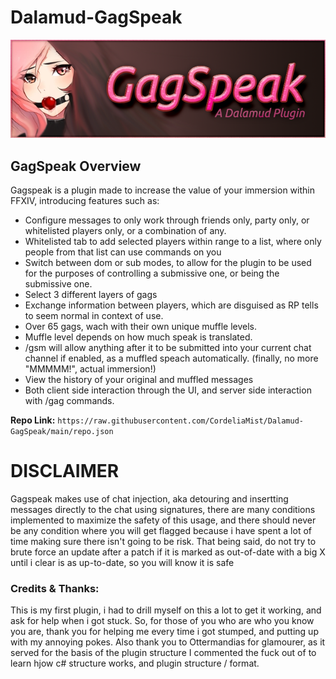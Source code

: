 # Dalamud-GagSpeak 
![Banner Image](images/GagSpeakBannerAlt.png)
## GagSpeak Overview
Gagspeak is a plugin made to increase the value of your immersion within FFXIV, introducing features such as:
- Configure messages to only work through friends only, party only, or whitelisted players only, or a combination of any.
- Whitelisted tab to add selected players within range to a list, where only people from that list can use commands on you
- Switch between dom or sub modes, to allow for the plugin to be used for the purposes of controlling a submissive one, or being the submissive one.
- Select 3 different layers of gags
- Exchange information between players, which are disguised as RP tells to seem normal in context of use.
- Over 65 gags, wach with their own unique muffle levels.
- Muffle level depends on how much speak is translated.
- /gsm will allow anything after it to be submitted into your current chat channel if enabled, as a muffled speach automatically. (finally, no more "MMMMM!", actual immersion!)
- View the history of your original and muffled messages
- Both client side interaction through the UI, and server side interaction with /gag commands.

**Repo Link:** `https://raw.githubusercontent.com/CordeliaMist/Dalamud-GagSpeak/main/repo.json`

# DISCLAIMER
Gagspeak makes use of chat injection, aka detouring and insertting messages directly to the chat using signatures, there are many conditions implemented to maximize the safety of this usage, and there should never be any condition where you will get flagged because i have spent a lot of time making sure there isn't going to be risk. That being said, do not try to brute force an update after a patch if it is marked as out-of-date with a big X until i clear is as up-to-date, so you will know it is safe

### Credits & Thanks:
This is my first plugin, i had to drill myself on this a lot to get it working, and ask for help when i got stuck. So, for those of you who are who you know you are, thank you for helping me every time i got stumped, and putting up with my annoying pokes. Also thank you to Ottermandias for glamourer, as it served for the basis of the plugin structure I commented the fuck out of to learn hjow c# structure works, and plugin structure / format.
